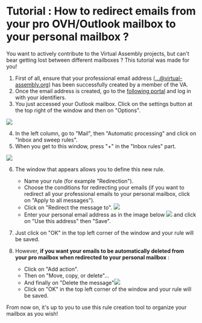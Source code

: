 # Tutorial : How to redirect emails from your pro OVH/Outlook mailbox to your personal mailbox ?

You want to actively contribute to the Virtual Assembly projects, but can't bear getting lost between different mailboxes ? This tutorial was made for you! 

1. First of all, ensure that your professional email address (...@virtual-assembly.org) has been successfully created by a member of the VA.
2. Once the email address is created, go to the [following portal](mail.ovh.net) and log in with your identifiers.
3. You just accessed your Outlook mailbox. Click on the settings button at the top right of the window and then on "Options".

![](https://pad.lescommuns.org/uploads/upload_b53ba93205865e78b532ead9be0a317a.png)

4. In the left column, go to "Mail", then "Automatic processing" and click on "Inbox and sweep rules". 
5. When you get to this window, press "+" in the "Inbox rules" part.

![](https://pad.lescommuns.org/uploads/upload_c51467ae10c8059ebfd19a0eff0fec05.png)

6. The window that appears allows you to define this new rule.
   - Name your rule (for example "Redirection").
   - Choose the conditions for redirecting your emails (if you want to redirect all your professional emails to your personal mailbox, click on "Apply        to all messages").
   - Click on "Redirect the message to". ![](https://pad.lescommuns.org/uploads/upload_fec9050f0cc5b30395f60095520b4a6d.png)
   - Enter your personal email address as in the image below ![](https://pad.lescommuns.org/uploads/upload_3848c2be60f3efd0d9cde2282a1b3486.png) and          click on "Use this address" then "Save".
  
7. Just click on "OK" in the top left corner of the window and your rule will be saved. 
8. However, **if you want your emails to be automatically deleted from your pro mailbox when redirected to your personal mailbox** : 
   - Click on "Add action".
   - Then on "Move, copy, or delete"...
   - And finally on "Delete the message"![](https://pad.lescommuns.org/uploads/upload_e7abcc6d2f7624fbf61daccab63d03c5.png)
   - Click on "OK" in the top left corner of the window and your rule will be saved.
   
From now on, it's up to you to use this rule creation tool to organize your mailbox as you wish!
